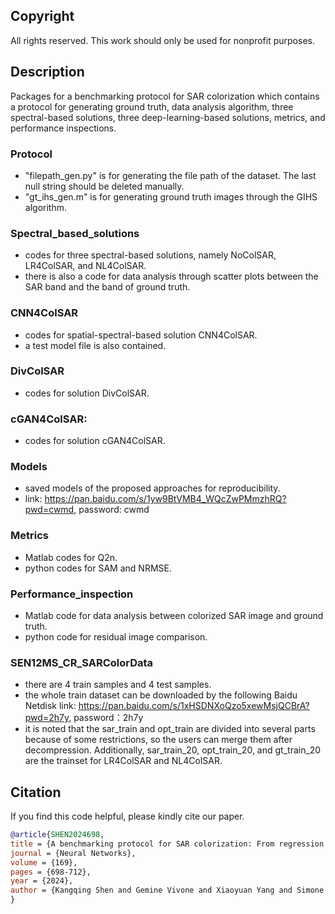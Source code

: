 ## Copyright
All rights reserved. This work should only be used for nonprofit purposes.

## Description
Packages for a benchmarking protocol for SAR colorization which contains a protocol for generating ground truth, data analysis algorithm, three spectral-based solutions, three deep-learning-based solutions, metrics, and performance inspections.

### Protocol
* "filepath_gen.py" is for generating the file path of the dataset. The last null string should be deleted manually.
* "gt_ihs_gen.m" is for generating ground truth images through the GIHS algorithm.

### Spectral_based_solutions
* codes for three spectral-based solutions, namely NoColSAR, LR4ColSAR, and NL4ColSAR.
* there is also a code for data analysis through scatter plots between the SAR band and the band of ground truth.

### CNN4ColSAR
* codes for spatial-spectral-based solution CNN4ColSAR.
* a test model file is also contained.

### DivColSAR
* codes for solution DivColSAR.

### cGAN4ColSAR:
* codes for solution cGAN4ColSAR.

### Models
* saved models of the proposed approaches for reproducibility.
* link: https://pan.baidu.com/s/1yw9BtVMB4_WQcZwPMmzhRQ?pwd=cwmd, password: cwmd

### Metrics
* Matlab codes for Q2n.
* python codes for SAM and NRMSE.

### Performance_inspection
* Matlab code for data analysis between colorized SAR image and ground truth.
* python code for residual image comparison.

### SEN12MS_CR_SARColorData
* there are 4 train samples and 4 test samples.
* the whole train dataset can be downloaded by the following Baidu Netdisk link: https://pan.baidu.com/s/1xHSDNXoQzo5xewMsjQCBrA?pwd=2h7y, password：2h7y
* it is noted that the sar_train and opt_train are divided into several parts because of some restrictions, so the users can merge them after decompression. Additionally, sar_train_20, opt_train_20, and gt_train_20 are the trainset for LR4ColSAR and NL4ColSAR.

## Citation
If you find this code helpful, please kindly cite our paper.
```bibtex
@article{SHEN2024698,
title = {A benchmarking protocol for SAR colorization: From regression to deep learning approaches},
journal = {Neural Networks},
volume = {169},
pages = {698-712},
year = {2024},
author = {Kangqing Shen and Gemine Vivone and Xiaoyuan Yang and Simone Lolli and Michael Schmitt}
}
